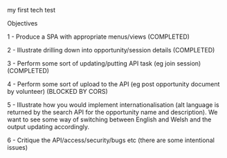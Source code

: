 my first tech test


Objectives

1 - Produce a SPA with appropriate menus/views (COMPLETED)




2 - Illustrate drilling down into opportunity/session details (COMPLETED)



3 - Perform some sort of updating/putting API task (eg join session) (COMPLETED)

4 - Perform some sort of upload to the API (eg post opportunity document by volunteer) (BLOCKED BY CORS)

5 - Illustrate how you would implement internationalisation (alt language is returned by the search API for the opportunity name and description). We want to see some way of switching between English and Welsh and the output updating accordingly.

6 - Critique the API/access/security/bugs etc (there are some intentional issues)

